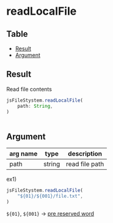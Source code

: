 # readLocalFile

Table
-----------------

* [Result](#result)
* [Argument](#argument)


## Result

Read file contents


```js.js
jsFileStystem.readLocalFile(
	path: String,
)
	
```

## Argument

| arg name | type | description |
| -------- | -------- | -------- |
| path | string | read file path |



ex1) 

```js.js
jsFileStystem.readLocalFile(
	"${01}/${001}/file.txt",
)
```

`${01}`, `${001}` -> [pre reserved word](https://github.com/puutaro/CommandClick/blob/master/md/developer/js_pre_reserved_word.md)



